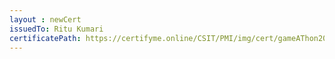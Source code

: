 ```yaml
--- 
layout : newCert 
issuedTo: Ritu Kumari 
certificatePath: https://certifyme.online/CSIT/PMI/img/cert/gameAThon2021/RituKumari_0f05f.png
--- 
```

